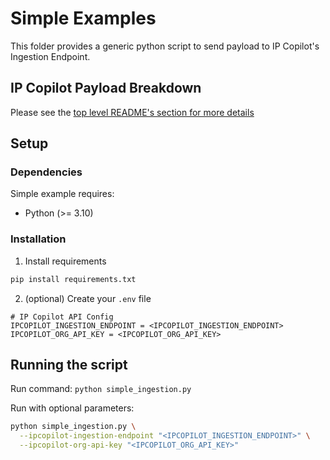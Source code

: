 # Simple Examples
This folder provides a generic python script to send payload to IP Copilot's Ingestion Endpoint.

## IP Copilot Payload Breakdown
Please see the [top level README's section for more details](../../README.md#IP-Copilot-Payload-Breakdown)

## Setup

### Dependencies
Simple example requires:

- Python (>= 3.10)

### Installation
1. Install requirements
  ```bash
  pip install requirements.txt
  ```

2. (optional) Create your `.env` file
  ```
  # IP Copilot API Config
  IPCOPILOT_INGESTION_ENDPOINT = <IPCOPILOT_INGESTION_ENDPOINT>
  IPCOPILOT_ORG_API_KEY = <IPCOPILOT_ORG_API_KEY>
  ```

## Running the script
Run command:
`python simple_ingestion.py`

Run with optional parameters:
```bash
python simple_ingestion.py \
  --ipcopilot-ingestion-endpoint "<IPCOPILOT_INGESTION_ENDPOINT>" \
  --ipcopilot-org-api-key "<IPCOPILOT_ORG_API_KEY>"
```

